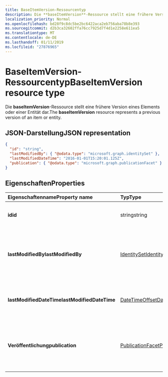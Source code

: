 ```yaml
---
title: BaseItemVersion-Ressourcentyp
description: Die **baseItemVersion**-Ressource stellt eine frühere Version eines Elements oder einer Entität dar.
localization_priority: Normal
ms.openlocfilehash: bd28f9c8dc5be2bc6422aca2eb756aba78b8e393
ms.sourcegitcommit: d2b3ca32602ffa76cc7925d7f4d1e2258e611ea5
ms.translationtype: MT
ms.contentlocale: de-DE
ms.lasthandoff: 01/11/2019
ms.locfileid: "27876965"
---
```

# <a name="baseitemversion-resource-type"></a><span data-ttu-id="fd0f3-103">BaseItemVersion-Ressourcentyp</span><span class="sxs-lookup"><span data-stu-id="fd0f3-103">BaseItemVersion resource type</span></span>

<span data-ttu-id="fd0f3-104">Die **baseItemVersion**-Ressource stellt eine frühere Version eines Elements oder einer Entität dar.</span><span class="sxs-lookup"><span data-stu-id="fd0f3-104">The **baseItemVersion** resource represents a previous version of an item or entity.</span></span>


## <a name="json-representation"></a><span data-ttu-id="fd0f3-105">JSON-Darstellung</span><span class="sxs-lookup"><span data-stu-id="fd0f3-105">JSON representation</span></span>

<!--{
  "blockType": "resource",
  "abstract": true,
  "baseType": "microsoft.graph.entity",
  "@odata.type": "microsoft.graph.baseItemVersion",
  "@type.aka": "oneDrive.baseItemVersion"
}-->

```json
{
  "id": "string",
  "lastModifiedBy": { "@odata.type": "microsoft.graph.identitySet" },
  "lastModifiedDateTime": "2016-01-01T15:20:01.125Z",
  "publication": { "@odata.type": "microsoft.graph.publicationFacet" }
}
```

## <a name="properties"></a><span data-ttu-id="fd0f3-106">Eigenschaften</span><span class="sxs-lookup"><span data-stu-id="fd0f3-106">Properties</span></span>

|      <span data-ttu-id="fd0f3-107">Eigenschaftenname</span><span class="sxs-lookup"><span data-stu-id="fd0f3-107">Property name</span></span>       |                         <span data-ttu-id="fd0f3-108">Typ</span><span class="sxs-lookup"><span data-stu-id="fd0f3-108">Type</span></span>                         |                               <span data-ttu-id="fd0f3-109">Beschreibung</span><span class="sxs-lookup"><span data-stu-id="fd0f3-109">Description</span></span>                               |
| :----------------------- | :--------------------------------------------------- | :---------------------------------------------------------------------- |
| <span data-ttu-id="fd0f3-110">**id**</span><span class="sxs-lookup"><span data-stu-id="fd0f3-110">**id**</span></span>                   | <span data-ttu-id="fd0f3-111">string</span><span class="sxs-lookup"><span data-stu-id="fd0f3-111">string</span></span>                                               | <span data-ttu-id="fd0f3-112">Die ID der Version.</span><span class="sxs-lookup"><span data-stu-id="fd0f3-112">The ID of the version.</span></span> <span data-ttu-id="fd0f3-113">Schreibgeschützt.</span><span class="sxs-lookup"><span data-stu-id="fd0f3-113">Read-only.</span></span>                                       |
| <span data-ttu-id="fd0f3-114">**lastModifiedBy**</span><span class="sxs-lookup"><span data-stu-id="fd0f3-114">**lastModifiedBy**</span></span>       | [<span data-ttu-id="fd0f3-115">IdentitySet</span><span class="sxs-lookup"><span data-stu-id="fd0f3-115">IdentitySet</span></span>](../resources/identityset.md)           | <span data-ttu-id="fd0f3-116">Die Identität des Benutzers, der die Version zuletzt geändert hat.</span><span class="sxs-lookup"><span data-stu-id="fd0f3-116">Identity of the user which last modified the version.</span></span> <span data-ttu-id="fd0f3-117">Schreibgeschützt.</span><span class="sxs-lookup"><span data-stu-id="fd0f3-117">Read-only.</span></span>        |
| <span data-ttu-id="fd0f3-118">**lastModifiedDateTime**</span><span class="sxs-lookup"><span data-stu-id="fd0f3-118">**lastModifiedDateTime**</span></span> | [<span data-ttu-id="fd0f3-119">DateTimeOffset</span><span class="sxs-lookup"><span data-stu-id="fd0f3-119">DateTimeOffset</span></span>](../resources/timestamp.md)          | <span data-ttu-id="fd0f3-120">Datum und Uhrzeit der letzten Änderung der Version.</span><span class="sxs-lookup"><span data-stu-id="fd0f3-120">Date and time the version was last modified.</span></span> <span data-ttu-id="fd0f3-121">Schreibgeschützt.</span><span class="sxs-lookup"><span data-stu-id="fd0f3-121">Read-only.</span></span>                 |
| <span data-ttu-id="fd0f3-122">**Veröffentlichung**</span><span class="sxs-lookup"><span data-stu-id="fd0f3-122">**publication**</span></span>          | [<span data-ttu-id="fd0f3-123">PublicationFacet</span><span class="sxs-lookup"><span data-stu-id="fd0f3-123">PublicationFacet</span></span>](../resources/publicationfacet.md) | <span data-ttu-id="fd0f3-124">Zeigt den Veröffentlichungsstatus dieser bestimmten Version an.</span><span class="sxs-lookup"><span data-stu-id="fd0f3-124">Indicates the publication status of this particular version.</span></span> <span data-ttu-id="fd0f3-125">Schreibgeschützt.</span><span class="sxs-lookup"><span data-stu-id="fd0f3-125">Read-only.</span></span> |


<!-- {
  "type": "#page.annotation",
  "description": "The version facet provides information about the properties of a file version.",
  "keywords": "version,versions,version-history,history",
  "section": "documentation",
  "tocPath": "Facets/Version"
} -->
